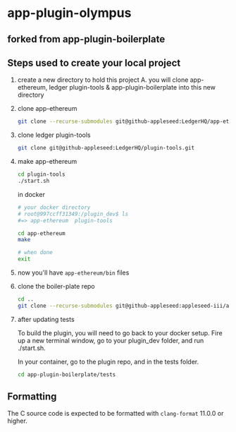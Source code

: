 # app-plugin-olympus

## forked from app-plugin-boilerplate

## Steps used to create your local project

1. create a new directory to hold this project
    A. you will clone app-ethereum, ledger plugin-tools & app-plugin-boilerplate into this new directory

2. clone app-ethereum

    ```bash
    git clone --recurse-submodules git@github-appleseed:LedgerHQ/app-ethereum.git
    ```

3. clone ledger plugin-tools

    ```bash
    git clone git@github-appleseed:LedgerHQ/plugin-tools.git
    ```

4. make app-ethereum

    ```bash
    cd plugin-tools
    ./start.sh
    ```

    in docker

    ```bash
    # your docker directory
    # root@997ccff31349:/plugin_dev$ ls
    #=> app-ethereum  plugin-tools

    cd app-ethereum
    make

    # when done
    exit
    ```

5. now you'll have `app-ethereum/bin` files
6. clone the boiler-plate repo

    ```bash
    cd ..
    git clone --recurse-submodules git@github-appleseed:appleseed-iii/app-plugin-boilerplate.git
    ```

7. after updating tests

    To build the plugin, you will need to go back to your docker setup. Fire up a new terminal window, go to your plugin_dev folder, and run ./start.sh.

    In your container, go to the plugin repo, and in the tests folder.

    ```bash
    cd app-plugin-boilerplate/tests
    ```

## Formatting

The C source code is expected to be formatted with `clang-format` 11.0.0 or higher.
